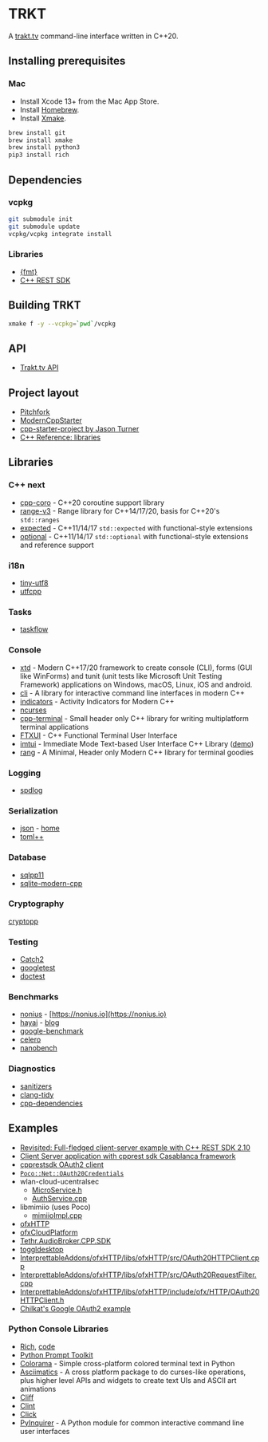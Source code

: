 # TRKT

A [trakt.tv](https://trakt.tv) command-line interface written in C++20.

## Installing prerequisites

### Mac

* Install Xcode 13+ from the Mac App Store.
* Install [Homebrew](https://brew.sh).
* Install [Xmake](https://xmake.io).

```bash
brew install git
brew install xmake
brew install python3
pip3 install rich
```

## Dependencies

### vcpkg

```bash
git submodule init
git submodule update
vcpkg/vcpkg integrate install
```

### Libraries

* [{fmt}](https://fmt.dev)
* [C++ REST SDK](https://github.com/Microsoft/cpprestsdk)

## Building TRKT

```bash
xmake f -y --vcpkg=`pwd`/vcpkg
```

## API

* [Trakt.tv API](https://trakt.docs.apiary.io/#introduction/create-an-app)

## Project layout

* [Pitchfork](https://api.csswg.org/bikeshed/?force=1&url=https://raw.githubusercontent.com/vector-of-bool/pitchfork/develop/data/spec.bs)
* [ModernCppStarter](https://github.com/TheLartians/ModernCppStarter)
* [cpp-starter-project by Jason Turner](https://github.com/cpp-best-practices/cpp_starter_project)
* [C++ Reference: libraries](https://en.cppreference.com/w/cpp/links/libs)

## Libraries

### C++ next

* [cpp-coro](https://github.com/lewissbaker/cppcoro) - C++20 coroutine support library
* [range-v3](https://github.com/ericniebler/range-v3) - Range library for C++14/17/20, basis for C++20's `std::ranges`
* [expected](https://github.com/TartanLlama/expected) - C++11/14/17 `std::expected` with functional-style extensions
* [optional](https://github.com/TartanLlama/optional) - C++11/14/17 `std::optional` with functional-style extensions and reference support

### i18n

* [tiny-utf8](https://github.com/DuffsDevice/tiny-utf8)
* [utfcpp](https://github.com/nemtrif/utfcpp)

### Tasks

* [taskflow](https://github.com/taskflow/taskflow)

### Console

* [xtd](https://github.com/gammasoft71/xtd) - Modern C++17/20 framework to create console (CLI), forms (GUI like WinForms) and tunit (unit tests like Microsoft Unit Testing Framework) applications on Windows, macOS, Linux, iOS and android.
* [cli](https://github.com/daniele77/cli) - A library for interactive command line interfaces in modern C++
* [indicators](https://github.com/p-ranav/indicators/) - Activity Indicators for Modern C++
* [ncurses](https://invisible-island.net/ncurses/)
* [cpp-terminal](https://github.com/jupyter-xeus/cpp-terminal) - Small header only C++ library for writing multiplatform terminal applications
* [FTXUI](https://github.com/ArthurSonzogni/FTXUI) - C++ Functional Terminal User Interface
* [imtui](https://github.com/ggerganov/imtui) - Immediate Mode Text-based User Interface C++ Library ([demo](https://imtui.ggerganov.com))
* [rang](https://github.com/agauniyal/rang) - A Minimal, Header only Modern C++ library for terminal goodies

### Logging

* [spdlog](https://github.com/gabime/spdlog)

### Serialization

* [json](https://github.com/nlohmann/json) - [home](https://json.nlohmann.me)
* [toml++](https://github.com/marzer/tomlplusplus)

### Database

* [sqlpp11](https://github.com/rbock/sqlpp11)
* [sqlite-modern-cpp](https://github.com/SqliteModernCpp/sqlite_modern_cpp)

### Cryptography

[cryptopp](https://github.com/weidai11/cryptopp)

### Testing

* [Catch2](https://github.com/catchorg/Catch2)
* [googletest](https://github.com/google/googletest)
* [doctest](https://github.com/doctest/doctest)

### Benchmarks

* [nonius](https://github.com/libnonius/nonius) - [https://nonius.io](https://nonius.io)
* [hayai](https://github.com/nickbruun/hayai) - [blog](https://bruun.co/2012/02/07/easy-cpp-benchmarking)
* [google-benchmark](https://github.com/google/benchmark)
* [celero](https://github.com/DigitalInBlue/Celero)
* [nanobench](https://github.com/martinus/nanobench)

### Diagnostics

* [sanitizers](https://github.com/google/sanitizers)
* [clang-tidy](https://clang.llvm.org/extra/clang-tidy/)
* [cpp-dependencies](https://github.com/tomtom-international/cpp-dependencies)

## Examples

* [Revisited: Full-fledged client-server example with C++ REST SDK 2.10](https://mariusbancila.ro/blog/2017/11/19/revisited-full-fledged-client-server-example-with-c-rest-sdk-2-10/)
* [Client Server application with cpprest sdk Casablanca framework](https://github.com/kenhero/Cpp-REST-SDK-Client-Server-)
* [cpprestsdk OAuth2 client](https://github.com/Microsoft/cpprestsdk/blob/master/Release/samples/Oauth2Client/Oauth2Client.cpp)
* [`Poco::Net::OAuth20Credentials`](https://docs.pocoproject.org/current/Poco.Net.OAuth20Credentials.html)
* wlan-cloud-ucentralsec
  * [MicroService.h](https://github.com/Telecominfraproject/wlan-cloud-ucentralsec/blob/6d20c8408f30b945090681ddc6f752b721b086ac/src/framework/MicroService.h)
  * [AuthService.cpp](https://github.com/Telecominfraproject/wlan-cloud-ucentralsec/blob/c47e9bc98ddd61a814405afa77b3116eaeb627f7/src/AuthService.cpp)
* libmimiio (uses Poco)
  * [mimiioImpl.cpp](https://github.com/FairyDevicesRD/libmimiio/blob/c9b75db12ea81393d8577f9d2c9ceaa78ec27f10/src/mimiioImpl.cpp)
* [ofxHTTP](https://github.com/bakercp/ofxHTTP/blob/057212876235486aae25256a623edf38282f852e/src/ofxHTTP.h)
* [ofxCloudPlatform](https://github.com/bakercp/ofxCloudPlatform/blob/4a97b38cb9be1faf245b9421789e9b43b5645356/libs/ofxCloudPlatform/src/ServiceAccount.cpp)
* [Tethr.AudioBroker.CPP.SDK](https://github.com/CollabIP/Tethr.AudioBroker.CPP.SDK/blob/c809630018e1cf2ac81b4a6708a5b01ca786b810/Tethr.AudioBroker/Session.cpp)
* [toggldesktop](https://github.com/toggl-open-source/toggldesktop/blob/master/src/https_client.h)
* [InterprettableAddons/ofxHTTP/libs/ofxHTTP/src/OAuth20HTTPClient.cpp](https://github.com/martial/InterprettableAddons/blob/f95b7b19fb63a02f77ead378ca4be2ba59388a4a/ofxHTTP/libs/ofxHTTP/src/OAuth20HTTPClient.cpp)
* [InterprettableAddons/ofxHTTP/libs/ofxHTTP/src/OAuth20RequestFilter.cpp](https://github.com/martial/InterprettableAddons/blob/f95b7b19fb63a02f77ead378ca4be2ba59388a4a/ofxHTTP/libs/ofxHTTP/src/OAuth20RequestFilter.cpp)
* [InterprettableAddons/ofxHTTP/libs/ofxHTTP/include/ofx/HTTP/OAuth20HTTPClient.h](https://github.com/martial/InterprettableAddons/blob/f95b7b19fb63a02f77ead378ca4be2ba59388a4a/ofxHTTP/libs/ofxHTTP/include/ofx/HTTP/OAuth20HTTPClient.h)
* [Chilkat's Google OAuth2 example](https://www.example-code.com/cpp/github_oauth2_access_token.asp)

### Python Console Libraries

* [Rich](https://rich.readthedocs.io/en/latest/console.html), [code](https://github.com/Textualize/rich)
* [Python Prompt Toolkit](https://python-prompt-toolkit.readthedocs.io/en/stable/pages/asking_for_input.html)
* [Colorama](https://github.com/tartley/colorama) - Simple cross-platform colored terminal text in Python
* [Asciimatics](https://github.com/peterbrittain/asciimatics) - A cross platform package to do curses-like operations, plus higher level APIs and widgets to create text UIs and ASCII art animations
* [Cliff](https://docs.openstack.org/cliff/latest/install/index.html#)
* [Clint](https://github.com/kennethreitz-archive/clint)
* [Click](https://click.palletsprojects.com/en/8.0.x/parameters/)
* [PyInquirer](https://github.com/CITGuru/PyInquirer) - A Python module for common interactive command line user interfaces